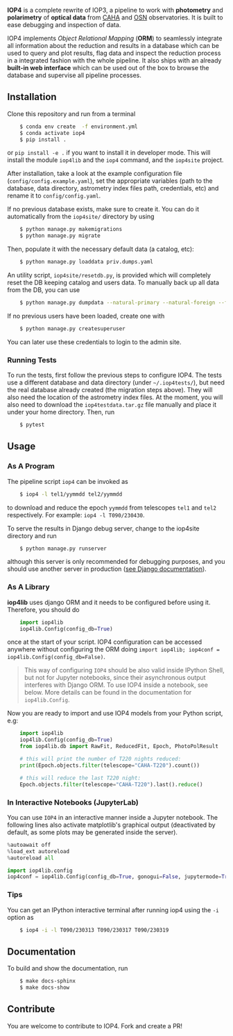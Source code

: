 
**IOP4** is a complete rewrite of IOP3, a pipeline to work with **photometry** and **polarimetry** of **optical data** from [CAHA](https://www.caha.es/es/) and [OSN](https://www.osn.iaa.csic.es/) observatories. It is built to ease debugging and inspection of data.

IOP4 implements _Object Relational Mapping_ (**ORM**) to seamlessly integrate all information about the reduction and results in a database which can be used to query and plot results, flag data and inspect the reduction process in a integrated fashion with the whole pipeline. It also ships with an already **built-in web interface** which can be used out of the box to browse the database and supervise all pipeline processes.


## Installation
Clone this repository and run from a terminal
```bash
    $ conda env create  -f environment.yml
    $ conda activate iop4
    $ pip install .
```
or `pip install -e .` if you want to install it in developer mode. This will install the module `iop4lib` and the `iop4` command, and the `iop4site` project.

After installation, take a look at the example configuration file (`config/config.example.yaml`), set the appropriate variables (path to the database, data directory, astrometry index files path, credentials, etc) and rename it to `config/config.yaml`.

If no previous database exists, make sure to create it. You can do it automatically from the `iop4site/` directory by using
```bash
    $ python manage.py makemigrations
    $ python manage.py migrate
```
Then, populate it with the necessary default data (a catalog, etc):
```bash
    $ python manage.py loaddata priv.dumps.yaml
```
An utility script, `iop4site/resetdb.py`, is provided which will completely reset the DB keeping catalog and users data. To manually back up all data from the DB, you can use
```bash
    $ python manage.py dumpdata --natural-primary --natural-foreign --format=yaml > priv.dumps.yaml
```
If no previous users have been loaded, create one with
```bash
    $ python manage.py createsuperuser
```
You can later use these credentials to login to the admin site.

### Running Tests
To run the tests, first follow the previous steps to configure IOP4. The tests use a different database and data directory (under `~/.iop4tests/`), but need the real database already created (the migration steps above). They will also need the location of the astrometry index files. At the moment, you will also need to download the `iop4testdata.tar.gz` file manually and place it under your home directory. Then, run
```bash
    $ pytest
```

## Usage
### As A Program
The pipeline script `iop4` can be invoked as
```bash
    $ iop4 -l tel1/yymmdd tel2/yymmdd
```
to download and reduce the epoch `yymmdd` from telescopes `tel1` and `tel2` respectively. For example: `iop4 -l T090/230430`.

To serve the results in Django debug server, change to the iop4site directory and run
```bash
    $ python manage.py runserver
```
although this server is only recommended for debugging purposes, and you should use another server in production ([see Django documentation](https://docs.djangoproject.com/en/dev/ref/django-admin/#runserver)).

### As A Library
**iop4lib** uses django ORM and it needs to be configured before using it. Therefore, you should do
```python
    import iop4lib
    iop4lib.Config(config_db=True)
```
once at the start of your script. IOP4 configuration can be accessed anywhere without configuring the ORM doing `import iop4lib; iop4conf = iop4lib.Config(config_db=False)`.

> This way of configuring `IOP4` should be also valid inside IPython Shell, but not for Jupyter notebooks, since their asynchronous output interferes with Django ORM. To use IOP4 inside a notebook, see below. More details can be found in the documentation for `iop4lib.Config`.

Now you are ready to import and use IOP4 models from your Python script, e.g:
```python
    import iop4lib
    iop4lib.Config(config_db=True)
    from iop4lib.db import RawFit, ReducedFit, Epoch, PhotoPolResult

    # this will print the number of T220 nights reduced:
    print(Epoch.objects.filter(telescope="CAHA-T220").count()) 

    # this will reduce the last T220 night:
    Epoch.objects.filter(telescope="CAHA-T220").last().reduce()
```

### In Interactive Notebooks (JupyterLab)
You can use `IOP4` in an interactive manner inside a Jupyter notebook. The following lines also activate matplotlib's graphical output (deactivated by default, as some plots may be generated inside the server).
```python
%autoawait off
%load_ext autoreload
%autoreload all

import iop4lib.config
iop4conf = iop4lib.Config(config_db=True, gonogui=False, jupytermode=True)   
```

### Tips
You can get an IPython interactive terminal after running iop4 using the `-i` option as
```bash
    $ iop4 -i -l T090/230313 T090/230317 T090/230319
```

## Documentation
To build and show the documentation, run
````bash
    $ make docs-sphinx
    $ make docs-show
````

## Contribute

You are welcome to contribute to IOP4. Fork and create a PR!
